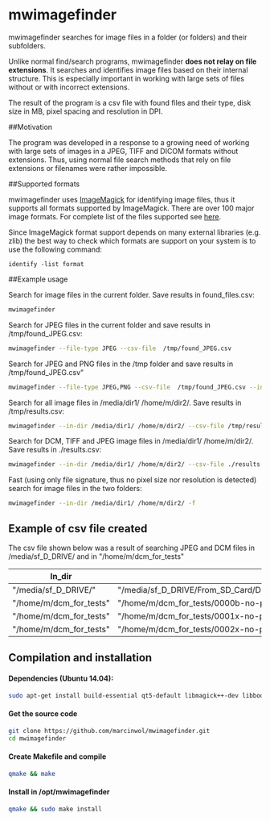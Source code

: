 # mwimagefinder

mwimagefinder searches for image files in a folder (or folders) and their subfolders.

Unlike normal find/search programs, mwimagefinder **does not relay on file extensions**. It searches and identifies image files based on their internal structure. This is especially important in working with large sets of files without or with incorrect extensions. 

The result of the program is a csv file with found files and their type, disk size in MB, pixel spacing and resolution in DPI.

##Motivation

The program was developed in a response to a growing need of working with large sets of images in a JPEG, TIFF and DICOM formats without extensions. Thus, using normal file search methods that rely on file extensions or filenames were rather impossible. 

##Supported formats

mwimagefinder uses [ImageMagick](http://www.imagemagick.org/) for identifying image files, thus it supports all formats supported by ImageMagick. There are over 100 major image formats. For complete list of the files supported see [here](http://www.imagemagick.org/script/formats.php).

Since ImageMagick format support depends on many external libraries (e.g. zlib) the best way to check which formats are support on your system is to use the following command:
```
identify -list format
```

##Example usage

Search for image files in the current folder. Save results in found_files.csv:
```bash
mwimagefinder
```
Search for JPEG files in the current folder and save results in /tmp/found_JPEG.csv:
```bash
mwimagefinder --file-type JPEG --csv-file  /tmp/found_JPEG.csv
```

Search for JPEG and PNG files in the /tmp folder and save results in /tmp/found_JPEG.csv"
```bash
mwimagefinder --file-type JPEG,PNG --csv-file  /tmp/found_JPEG.csv --in-dir /tmp/
```


Search for all image files in /media/dir1/ /home/m/dir2/. Save results in /tmp/results.csv:
```bash
mwimagefinder --in-dir /media/dir1/ /home/m/dir2/ --csv-file /tmp/results.csv
```

Search for DCM, TIFF and JPEG image files in /media/dir1/ /home/m/dir2/. Save results in ./results.csv:
```bash
mwimagefinder --in-dir /media/dir1/ /home/m/dir2/ --csv-file ./results.csv --file-type DCM,TIFF,JPEG 
```

Fast (using only file signature, thus no pixel size nor resolution is detected) search for image files in the two folders:
```bash
mwimagefinder --in-dir /media/dir1/ /home/m/dir2/ -f
```

## Example of csv file created

The csv file shown below was a result of searching JPEG and DCM files in /media/sf_D_DRIVE/ and in "/home/m/dcm_for_tests"

|In_dir|File|Type|Size[MB]|ps_x[mm]|ps_y[mm]|DPIx|DPIy|
|-----|-----|-----|-----|-----|-----|-----|-----|
|"/media/sf_D_DRIVE/"|"/media/sf_D_DRIVE/From_SD_Card/DCIM/Camera/IMG_20131226_155158.jpg"|JPEG|0.430859|0.352778|0.352778|69.165354|69.165354|
|"/home/m/dcm_for_tests"|"/home/m/dcm_for_tests/0000b-no-phi.dcm"|DCM|1.400000|0.143000|0.143000|170.629371|170.629371|
|"/home/m/dcm_for_tests"|"/home/m/dcm_for_tests/0001x-no-phi.dcm"|DCM|0.880000|0.143000|0.143000|170.629371|170.629371|
|"/home/m/dcm_for_tests"|"/home/m/dcm_for_tests/0002x-no-phi.dcm"|DCM|0.220000|0.143000|0.143000|170.629371|170.629371|

## Compilation and installation 

#### Dependencies (Ubuntu 14.04):
```bash
sudo apt-get install build-essential qt5-default libmagick++-dev libboost-filesystem1.55-dev libboost-program-options1.55-dev libboost-regex1.55-dev
```

#### Get the source code
```bash
git clone https://github.com/marcinwol/mwimagefinder.git
cd mwimagefinder
```

#### Create Makefile and compile
```bash
qmake && make
````

#### Install in /opt/mwimagefinder
```bash
qmake && sudo make install
```

